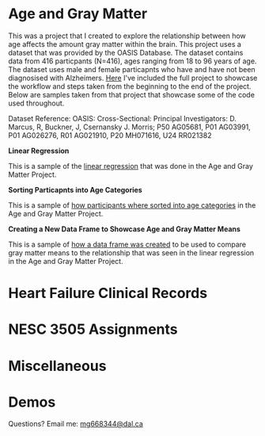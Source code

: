 # Age and Gray Matter 

This was a project that I created to explore the relationship between how age affects the amount gray matter within the brain. This project uses  a dataset that was provided by the OASIS Database. The dataset contains data from 416 particpants (N=416), ages ranging from 18 to 96 years of age. The dataset uses male and female particapnts who have and have not been diagnosised with Alzheimers. [Here](age_gray_matter_volume.md) I've included the full project to showcase the workflow and steps taken from the beginning to the end of the project. Below are samples taken from that project that showcase some of the code used throughout. 

Dataset Reference: OASIS: Cross-Sectional: Principal Investigators: D. Marcus, R, Buckner, J, Csernansky J. Morris; P50 AG05681, P01 AG03991, P01 AG026276, R01 AG021910, P20 MH071616, U24 RR021382

**Linear Regression** 

This is a sample of the [linear regression](linear_regression_agm.md) that was done in the Age and Gray Matter Project. 

**Sorting Particapnts into Age Categories**

This is a sample of [how participants where sorted into age categories](bin_participants.md) in the Age and Gray Matter Project. 

**Creating a New Data Frame to Showcase Age and Gray Matter Means**

This is a sample of [how a data frame was created](new_dataframe_agm.md) to be used to compare gray matter means to the relationship that was seen in the linear regression in the Age and Gray Matter Project.

# Heart Failure Clinical Records

# NESC 3505 Assignments

# Miscellaneous

# Demos













Questions? Email me:
[mg668344@dal.ca](mailto:mg668344@dal.ca)
